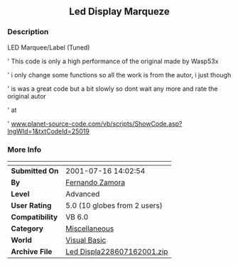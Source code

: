 ﻿<div align="center">

## Led Display Marqueze


</div>

### Description

LED Marquee/Label (Tuned)

' This code is only a high performance of the original made by Wasp53x

' i only change some functions so all the work is from the autor, i just though

' is was a great code but a bit slowly so dont wait any more and rate the original autor

' at

' www.planet-source-code.com/vb/scripts/ShowCode.asp?lngWId=1&txtCodeId=25019
 
### More Info
 


<span>             |<span>
---                |---
**Submitted On**   |2001-07-16 14:02:54
**By**             |[Fernando Zamora](https://github.com/Planet-Source-Code/PSCIndex/blob/master/ByAuthor/fernando-zamora.md)
**Level**          |Advanced
**User Rating**    |5.0 (10 globes from 2 users)
**Compatibility**  |VB 6\.0
**Category**       |[Miscellaneous](https://github.com/Planet-Source-Code/PSCIndex/blob/master/ByCategory/miscellaneous__1-1.md)
**World**          |[Visual Basic](https://github.com/Planet-Source-Code/PSCIndex/blob/master/ByWorld/visual-basic.md)
**Archive File**   |[Led Displa228607162001\.zip](https://github.com/Planet-Source-Code/fernando-zamora-led-display-marqueze__1-25065/archive/master.zip)








